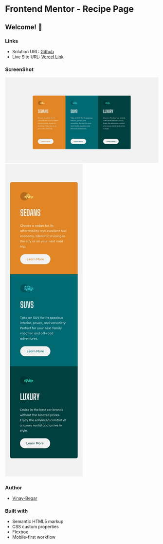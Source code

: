 # Frontend Mentor - Recipe Page
## Welcome! 👋

### Links

- Solution URL: [Github](https://github.com/vinay-begar/3-column-preview)
- Live Site URL: [Vercel Link](https://3-column-preview-fdsp.vercel.app/)

### ScreenShot

![Desktop](./design/desktop-design.jpg)
![Mobile](./design/mobile-design.jpg)

### Author

- [Vinay-Begar](https://www.linkedin.com/in/vinay-begar/)


### Built with

- Semantic HTML5 markup
- CSS custom properties
- Flexbox
- Mobile-first workflow
